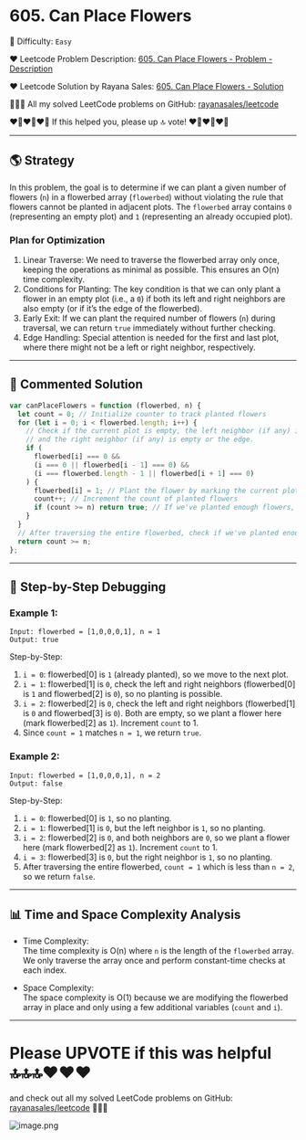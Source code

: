 # 605. Can Place Flowers

🌱 Difficulty: `Easy`

❤️ Leetcode Problem Description: [605. Can Place Flowers - Problem - Description](https://leetcode.com/problems/can-place-flowers/description/)

❤️ Leetcode Solution by Rayana Sales: [605. Can Place Flowers - Solution](https://leetcode.com/problems/can-place-flowers/solutions/5943985/topic)

💁🏻‍♀️ All my solved LeetCode problems on GitHub: [rayanasales/leetcode](https://github.com/rayanasales/leetcode)

❤️‍🔥❤️‍🔥❤️‍🔥 If this helped you, please up 🔝 vote! ❤️‍🔥❤️‍🔥❤️‍🔥

---

## 🌎 Strategy

In this problem, the goal is to determine if we can plant a given number of flowers (`n`) in a flowerbed array (`flowerbed`) without violating the rule that flowers cannot be planted in adjacent plots. The `flowerbed` array contains `0` (representing an empty plot) and `1` (representing an already occupied plot).

### Plan for Optimization

1. Linear Traverse: We need to traverse the flowerbed array only once, keeping the operations as minimal as possible. This ensures an O(n) time complexity.
2. Conditions for Planting: The key condition is that we can only plant a flower in an empty plot (i.e., a `0`) if both its left and right neighbors are also empty (or if it’s the edge of the flowerbed).
3. Early Exit: If we can plant the required number of flowers (`n`) during traversal, we can return `true` immediately without further checking.
4. Edge Handling: Special attention is needed for the first and last plot, where there might not be a left or right neighbor, respectively.

---

## 🚀 Commented Solution

```javascript []
var canPlaceFlowers = function (flowerbed, n) {
  let count = 0; // Initialize counter to track planted flowers
  for (let i = 0; i < flowerbed.length; i++) {
    // Check if the current plot is empty, the left neighbor (if any) is empty or the edge,
    // and the right neighbor (if any) is empty or the edge.
    if (
      flowerbed[i] === 0 &&
      (i === 0 || flowerbed[i - 1] === 0) &&
      (i === flowerbed.length - 1 || flowerbed[i + 1] === 0)
    ) {
      flowerbed[i] = 1; // Plant the flower by marking the current plot as 1
      count++; // Increment the count of planted flowers
      if (count >= n) return true; // If we've planted enough flowers, return true
    }
  }
  // After traversing the entire flowerbed, check if we've planted enough flowers
  return count >= n;
};
```

---

## 🔎 Step-by-Step Debugging

### Example 1:

```
Input: flowerbed = [1,0,0,0,1], n = 1
Output: true
```

Step-by-Step:

1. `i = 0`: flowerbed[0] is `1` (already planted), so we move to the next plot.
2. `i = 1`: flowerbed[1] is `0`, check the left and right neighbors (flowerbed[0] is `1` and flowerbed[2] is `0`), so no planting is possible.
3. `i = 2`: flowerbed[2] is `0`, check the left and right neighbors (flowerbed[1] is `0` and flowerbed[3] is `0`). Both are empty, so we plant a flower here (mark flowerbed[2] as `1`). Increment `count` to 1.
4. Since `count = 1` matches `n = 1`, we return `true`.

### Example 2:

```
Input: flowerbed = [1,0,0,0,1], n = 2
Output: false
```

Step-by-Step:

1. `i = 0`: flowerbed[0] is `1`, so no planting.
2. `i = 1`: flowerbed[1] is `0`, but the left neighbor is `1`, so no planting.
3. `i = 2`: flowerbed[2] is `0`, and both neighbors are `0`, so we plant a flower here (mark flowerbed[2] as `1`). Increment `count` to 1.
4. `i = 3`: flowerbed[3] is `0`, but the right neighbor is `1`, so no planting.
5. After traversing the entire flowerbed, `count = 1` which is less than `n = 2`, so we return `false`.

---

## 📊 Time and Space Complexity Analysis

- Time Complexity:  
  The time complexity is O(n) where `n` is the length of the `flowerbed` array. We only traverse the array once and perform constant-time checks at each index.

- Space Complexity:  
  The space complexity is O(1) because we are modifying the flowerbed array in place and only using a few additional variables (`count` and `i`).

---

# Please UPVOTE if this was helpful 🔝🔝🔝❤️❤️❤️

and check out all my solved LeetCode problems on GitHub: [rayanasales/leetcode](https://github.com/rayanasales/leetcode) 🤙😚🤘

![image.png](https://assets.leetcode.com/users/images/57bce3b1-56e2-4c20-9cdf-b61fef26b93b_1725494158.6252415.png)
